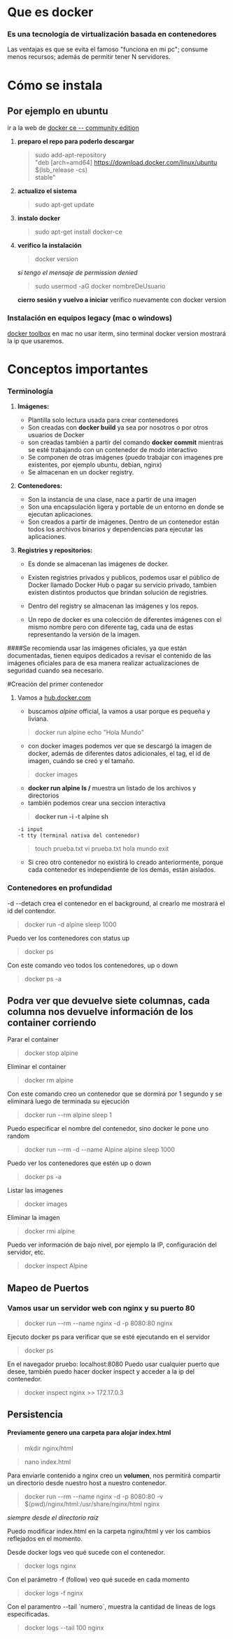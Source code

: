 # Que es docker

### Es una tecnología de virtualización basada en contenedores

Las ventajas es que se evita el famoso "funciona en mi pc"; consume menos recursos; además de permitir tener N servidores.

# Cómo se instala
## Por ejemplo en ubuntu 

ir a la web de [docker ce -- community edition](https://docs.docker.com/install/linux/docker-ce/ubuntu/#install-docker-ce "Title")

1. __preparo el repo para poderlo descargar__
	> sudo add-apt-repository \
	> "deb [arch=amd64] https://download.docker.com/linux/ubuntu \
	> $(lsb_release -cs) \
	> stable"

2. __actualizo el sistema__
	> sudo apt-get update 
3. __instalo docker__ 
	> sudo apt-get install docker-ce
    
4. __verifico la instalación__ 
	> docker version
	
	_si tengo el mensaje de permission denied_ 
	
	> sudo usermod -aG docker nombreDeUsuario
	
	__cierro sesión y vuelvo a iniciar__
	verifico nuevamente con docker version
		
### Instalación en equipos legacy (mac o windows) 
[docker toolbox](https://docs.docker.com/toolbox/overview/ "Title")
en mac no usar iterm, sino terminal
docker version mostrará la ip que usaremos.

# Conceptos importantes
### Terminología


1. **Imágenes:** 
	- Plantilla solo lectura usada para crear contenedores
	- Son creadas con __docker build__ ya sea por nosotros o por otros usuarios de Docker
	- son creadas también a partir del comando __docker commit__  mientras se esté trabajando con un contenedor de modo interactivo
	- Se componen de otras imágenes (puedo trabajar con imagenes pre existentes, por ejemplo ubuntu, debian, nginx)
	- Se almacenan en un docker registry.
	
2. **Contenedores:**
	- Son la instancia de una clase, nace a partir de una imagen
	- Son una encapsulación ligera y portable de un entorno en donde se ejecutan aplicaciones.
	- Son creados a partir de imágenes. Dentro de un contenedor están todos los archivos binarios y dependencias para ejecutar las aplicaciones. 
	
3. **Registries y repositorios:**
	- Es donde se almacenan las imágenes de docker.
	- Existen registries privados y publicos,  podemos usar el público de Docker llamado Docker Hub o pagar su servicio privado, tambien existen distintos productos que brindan solución de registries.

	- Dentro del registry se almacenan las imágenes y los repos.

	- Un repo de docker es una colección de diferentes imágenes con el mismo nombre pero con diferente tag, cada una de estas representando la versión de la imagen. 
	
####Se recomienda usar las imágenes oficiales, ya que están documentadas, tienen equipos dedicados a revisar el contenido de las imágenes oficiales para de esa manera realizar actualizaciones de seguridad cuando sea necesario. 

#Creación del primer contenedor

1. Vamos a [hub.docker.com](https://hub.docker.com "Title")
	- buscamos *alpine* official, la vamos a usar porque es pequeña y liviana.
	> docker run alpine echo "Hola Mundo"
	- con docker images podemos ver que se descargó la imagen de docker, además de diferentes datos adicionales, el tag, el id de imagen, cuándo se creó y el tamaño.
	> docker images
	- **docker run alpine ls /** muestra un listado de los archivos y directorios
	- también podemos crear una seccion interactiva
	 > **docker run -i -t alpine sh**
	 
	   -i input
	   -t tty (terminal nativa del contenedor)
	 > touch prueba.txt
	 > vi prueba.txt
	 > hola mundo
	 > exit
	 
	- Si creo otro contenedor no existirá lo creado anteriormente, porque cada contenedor es independiente de los demás, están aislados.
	
### Contenedores en profundidad
-d --detach crea el contenedor en el background, al crearlo me mostrará el id del contendor.
	
> docker run -d alpine sleep 1000
	 
Puedo ver los contenedores con status up
> docker ps 
	
Con este comando veo todos los contenedores, up o down	
> docker ps -a 

## Podra ver que devuelve siete columnas, cada columna nos devuelve información de los container corriendo 

Parar el container

> docker stop alpine 

Eliminar el container 

> docker rm alpine 

Con este comando creo un contenedor que se dormirá por 1 segundo y se eliminará luego de terminada su ejecución	
> docker run --rm alpine sleep 1
	
Puedo especificar el nombre del contenedor, sino docker le pone uno random
> docker run --rm -d --name Alpine alpine  sleep 1000
	
Puedo ver los contenedores que estén up o down
> docker ps -a

Listar las imagenes 

> docker images

Eliminar la imagen 

> docker rmi alpine 

Puedo ver información de bajo nivel, por ejemplo la IP, configuración del servidor, etc.
> docker inspect Alpine
	
## Mapeo de Puertos

### Vamos usar un servidor web con nginx y su puerto 80 
> docker run --rm --name nginx -d -p 8080:80 nginx

Ejecuto docker ps para verificar que se esté ejecutando en el servidor
> docker ps
		
En el navegador pruebo: localhost:8080
Puedo usar cualquier puerto que desee, también puedo hacer docker inspect y acceder a la ip del contenedor.

> docker inspect nginx  >> 172.17.0.3

## Persistencia 

#### Previamente genero una carpeta para alojar index.html

> mkdir nginx/html

> nano index.html

Para enviarle contenido a nginx creo un **volumen**, nos permitirá compartir un directorio desde nuestro host a nuestro contenedor. 

>  docker run --rm --name nginx -d -p 8080:80 -v $(pwd)/nginx/html:/usr/share/nginx/html nginx

*siempre desde el directorio raíz*

Puedo modificar index.html en la carpeta nginx/html y ver los cambios reflejados en el momento.

Desde docker logs veo qué sucede con el contenedor.

> docker logs nginx

Con el parámetro -f (follow) veo qué sucede en cada momento

> docker logs -f nginx

Con el paramentro --tail ´numero´, muestra la cantidad de lineas de logs especificadas.

> docker logs --tail 100 nginx 



	 
	
	


